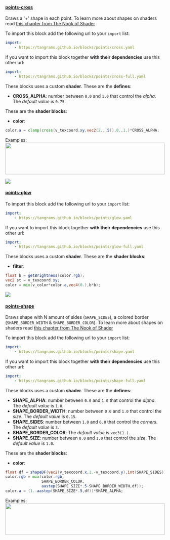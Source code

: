 

#### [points-cross](http://tangrams.github.io/blocks/#points-cross) <a href="https://github.com/tangrams/blocks/blob/gh-pages/points/cross.yaml" target="_blank"><i class="fa fa-github" aria-hidden="true"></i></a>

Draws a '+' shape in each point. To learn more about shapes on shaders read [this chapter from The Nook of Shader](http://thebookofshaders.com/07/)



To import this block add the following url to your `import` list:

```yaml
import:
    - https://tangrams.github.io/blocks/points/cross.yaml
```




If you want to import this block together **with their dependencies** use this other url:

```yaml
import:
    - https://tangrams.github.io/blocks/points/cross-full.yaml
```


These blocks uses a custom **shader**.
These are the **defines**:
 -  **CROSS_ALPHA**:  number between ```0.0``` and ```1.0``` that control the *alpha*. The *default value* is ```0.75```. 

These are the **shader blocks**:

- **color**:

```glsl
color.a = clamp(cross(v_texcoord.xy,vec2(2.,.5)),0.,1.)*CROSS_ALPHA;

```



Examples:
<a href="https://mapzen.com/tangram/play/?scene=https://tangrams.github.io/tangram-sandbox/styles/callejas.yaml&lines=96-99" target="_blank">
<img src="https://tangrams.github.io/tangram-sandbox/styles/callejas.png" style="width: 100%; height: 100px; object-fit: cover;">
</a>

![](https://mapzen.com/common/styleguide/images/divider/compass-red.png)


#### [points-glow](http://tangrams.github.io/blocks/#points-glow) <a href="https://github.com/tangrams/blocks/blob/gh-pages/points/glow.yaml" target="_blank"><i class="fa fa-github" aria-hidden="true"></i></a>



To import this block add the following url to your `import` list:

```yaml
import:
    - https://tangrams.github.io/blocks/points/glow.yaml
```




If you want to import this block together **with their dependencies** use this other url:

```yaml
import:
    - https://tangrams.github.io/blocks/points/glow-full.yaml
```


These blocks uses a custom **shader**.
These are the **shader blocks**:

- **filter**:

```glsl
float b = getBrightness(color.rgb);
vec2 st = v_texcoord.xy;
color = mix(v_color*color.a,vec4(0.),b*b);
```



![](https://mapzen.com/common/styleguide/images/divider/compass-red.png)


#### [points-shape](http://tangrams.github.io/blocks/#points-shape) <a href="https://github.com/tangrams/blocks/blob/gh-pages/points/shape.yaml" target="_blank"><i class="fa fa-github" aria-hidden="true"></i></a>

Draws shape with N amount of sides (`SHAPE_SIDES`), a colored border (`SHAPE_BORDER_WIDTH` & `SHAPE_BORDER_COLOR`). To learn more about shapes on shaders read [this chapter from The Nook of Shader](http://thebookofshaders.com/07/)



To import this block add the following url to your `import` list:

```yaml
import:
    - https://tangrams.github.io/blocks/points/shape.yaml
```




If you want to import this block together **with their dependencies** use this other url:

```yaml
import:
    - https://tangrams.github.io/blocks/points/shape-full.yaml
```


These blocks uses a custom **shader**.
These are the **defines**:
 -  **SHAPE_ALPHA**:  number between ```0.0``` and ```1.0``` that control the *alpha*. The *default value* is ```1.0```. 
 -  **SHAPE_BORDER_WIDTH**:  number between ```0.0``` and ```1.0``` that control the *size*. The *default value* is ```0.15```. 
 -  **SHAPE_SIDES**:  number between ```1.0``` and ```6.0``` that control the *corners*. The *default value* is ```3```. 
 -  **SHAPE_BORDER_COLOR**:  The *default value* is ```vec3(1.)```. 
 -  **SHAPE_SIZE**:  number between ```0.0``` and ```1.0``` that control the *size*. The *default value* is ```1.0```. 

These are the **shader blocks**:

- **color**:

```glsl
float df = shapeDF(vec2(v_texcoord.x,1.-v_texcoord.y),int(SHAPE_SIDES));
color.rgb = mix(color.rgb,
                SHAPE_BORDER_COLOR,
                aastep(SHAPE_SIZE*.5-SHAPE_BORDER_WIDTH,df));
color.a = (1.-aastep(SHAPE_SIZE*.5,df))*SHAPE_ALPHA;
```



Examples:
<a href="https://mapzen.com/tangram/play/?scene=https://tangrams.github.io/tangram-sandbox/styles/elevation-places.yaml&lines=29-36" target="_blank">
<img src="https://tangrams.github.io/tangram-sandbox/styles/elevation-places.png" style="width: 100%; height: 100px; object-fit: cover;">
</a>

